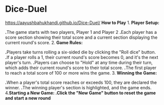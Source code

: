 # Dice-Duel
https://aayushbahukhandi.github.io/Dice-Duel/
<b>How to Play</b>
1.<b> Player Setup:</b>

<b>.</b>The game starts with two players, Player 1 and Player 2
<b>.</b>Each player has a score section showing their total score and a current section displaying the current round's score.
2.<b> Game Rules:</b>

<b>.</b>Players take turns rolling a six-sided die by clicking the "Roll dice" button.
<b>.</b>If a player rolls a 1, their current round's score becomes 0, and it's the next player's turn.
<b>.</b>Players can choose to "Hold" at any time during their turn, which adds their current round's score to their total score.
<b>.</b>The first player to reach a total score of 100 or more wins the game.
3.<b> Winning the Game:</b>

<b>.</b>When a player's total score reaches or exceeds 100, they are declared the winner.
<b>.</b>The winning player's section is highlighted, and the game ends.
4.<b>Starting a New Game:<b>
<b>.</b>Click the "New Game" button to reset the game and start a new round
